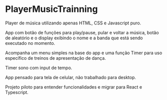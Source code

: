 # PlayerMusicTrainning

Player de música utilizando apenas HTML, CSS e Javascript puro.

App com botão de funções para play/pause, pular e voltar a música, botão de aleatório e o display exibindo o nome e a banda que está sendo executado no momento.

Acompanha um menu simples na base do app e uma função Timer para uso específico de treinos de apresentação de dança.

Timer sono com input de tempo.

App pensado para tela de celular, não trabalhado para desktop.

Projeto piloto para entender funcionalidades e migrar para React e Typescript.
